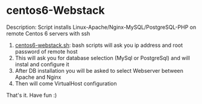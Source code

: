 # centos6-Webstack
Description:
Script installs Linux-Apache/Nginx-MySQL/PostgreSQL-PHP on remote Centos 6 servers with ssh
1. [centos6-webstack.sh](./centos6-webstack.sh): bash scripts will ask you ip address and root password of remote host
2. This will ask you for database selection (MySql or PostgreSql) and will instal and configure it
3. After DB installation you will be asked to select Webserver between Apache and Nginx
4. Then will come VirtualHost configuration

That's it. Have fun :)
